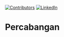 [![Contributors][contributors-shield]][contributors-url]
[![LinkedIn][linkedin-shield]][linkedin-url]

# Percabangan

[contributors-shield]: https://img.shields.io/github/contributors/arridhow/web-resume.svg?style=for-the-badge
[contributors-url]: https://github.com/arridhow/web-resume/graphs/contributors
[linkedin-shield]: https://img.shields.io/badge/-LinkedIn-black.svg?style=for-the-badge&logo=linkedin&colorB=555
[linkedin-url]: https://linkedin.com/in/arridhopradana
